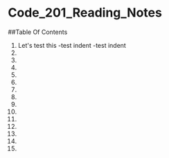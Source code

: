 # Code_201_Reading_Notes

##Table Of Contents

1. Let's test this
     -test indent
      -test indent
2.
3.
4.
5.
6.
7.
8.
9.
10. 
11.
12.
13.
14.
15.
